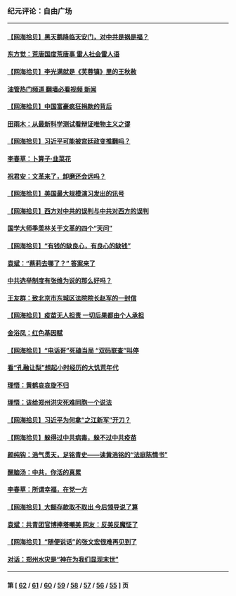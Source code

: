 ### 纪元评论：自由广场
---
#### [【网海拾贝】黑天鹅降临天安门，对中共是祸是福？](../../pages/nsc993/n13216283.md?09090330) 
#### [东方觉：荒唐国度荒唐事 雷人社会雷人语](../../pages/nsc993/n13212849.md?09090330) 
#### [【网海拾贝】李光满就是《芙蓉镇》里的王秋赦](../../pages/nsc993/n13213872.md?09090330) 
#### [油管热门频道 翻墙必看视频 新闻](ok?09090330)
#### [【网海拾贝】中国富豪疯狂捐款的背后](../../pages/nsc993/n13211297.md?09090330) 
#### [田雨木：从最新科学测试看辩证唯物主义之谬](../../pages/nsc993/n13210926.md?09090330) 
#### [【网海拾贝】习近平可能被宫廷政变推翻吗？](../../pages/nsc993/n13209876.md?09090330) 
#### [李春草：卜算子·韭菜花](../../pages/nsc993/n13209894.md?09090330) 
#### [祝君安：文革来了，卸磨还会远吗？](../../pages/nsc993/n13209892.md?09090330) 
#### [【网海拾贝】美国最大规模演习发出的讯号](../../pages/nsc993/n13207637.md?09090330) 
#### [【网海拾贝】西方对中共的误判与中共对西方的误判](../../pages/nsc993/n13204854.md?09090330) 
#### [国学大师季羡林关于文革的四个“天问”](../../pages/nsc993/n13204917.md?09090330) 
#### [【网海拾贝】“有钱的缺良心，有良心的缺钱”](../../pages/nsc993/n13202291.md?09090330) 
#### [袁斌：“蔡莉去哪了？” 答案来了](../../pages/nsc993/n13199329.md?09090330) 
#### [中共选举制度有张维为说的那么好吗？](../../pages/nsc993/n13199399.md?09090330) 
#### [王友群：致北京市东城区法院院长赵军的一封信](../../pages/nsc993/n13198263.md?09090330) 
#### [【网海拾贝】疫苗无人担责 一切后果都由个人承担](../../pages/nsc993/n13197255.md?09090330) 
#### [金浴凤：红色基因赋](../../pages/nsc993/n13197155.md?09090330) 
#### [【网海拾贝】“电话哥”死磕当局 “双码联查”叫停](../../pages/nsc993/n13194888.md?09090330) 
#### [看“孔融让梨”想起小时经历的大饥荒年代](../../pages/nsc993/n13195778.md?09090330) 
#### [理悟：黄鹤哀哀旋不归](../../pages/nsc993/n13195355.md?09090330) 
#### [理悟：该给郑州洪灾死难同胞一个说法](../../pages/nsc993/n13194873.md?09090330) 
#### [【网海拾贝】习近平为何拿“之江新军”开刀？](../../pages/nsc993/n13193979.md?09090330) 
#### [【网海拾贝】躲得过中共病毒，躲不过中共疫苗](../../pages/nsc993/n13191479.md?09090330) 
#### [颜纯钩﻿：浩气贯天，足铭青史——读黄浩铭的“法庭陈情书”](../../pages/nsc993/n13190931.md?09090330) 
#### [醒脑汤：中共，你活的真累](../../pages/nsc993/n13190907.md?09090330) 
#### [李春草：所谓幸福，在党一方](../../pages/nsc993/n13190320.md?09090330) 
#### [【网海拾贝】大额存款取不取出 今后领导说了算](../../pages/nsc993/n13188867.md?09090330) 
#### [袁斌：共青团官博捧塔嘲美 网友：反美反魔怔了](../../pages/nsc993/n13188756.md?09090330) 
#### [【网海拾贝】“随便说话”的张文宏很难再见到了](../../pages/nsc993/n13188208.md?09090330) 
#### [对话：郑州水灾是“神在为我们显现末世”](../../pages/nsc993/n13187070.md?09090330) 

---
#### 第 [ [62](./62.md?09090330) / [61](./61.md?09090330) / [60](./60.md?09090330) / [59](./59.md?09090330) / [58](./58.md?09090330) / [57](./57.md?09090330) / [56](./56.md?09090330) / [55](./55.md?09090330) ] 页
